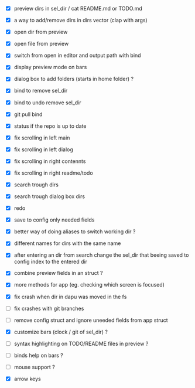 - [x] preview dirs in sel_dir / cat README.md or TODO.md 
- [x] a way to add/remove dirs in dirs vector (clap with args)
- [x] open dir from preview
- [x] open file from preview
- [x] switch from open in editor and output path with bind 
- [x] display preview mode on bars

- [x] dialog box to add folders (starts in home folder) ?
- [x] bind to remove sel_dir
- [x] bind to undo remove sel_dir
- [x] git pull bind
- [x] status if the repo is up to date

- [x] fix scrolling in left main 
- [x] fix scrolling in left dialog 
- [x] fix scrolling in right contennts 
- [x] fix scrolling in right readme/todo 

- [x] search trough dirs
- [x] search trough dialog box dirs

- [x] redo

- [x] save to config only needed fields
- [x] better way of doing aliases to switch working dir ?
- [x] different names for dirs with the same name

- [x] after entering an dir from search change the sel_dir that beeing saved to config index to the entered dir
- [x] combine preview fields in an struct ?
- [x] more methods for app (eg. checking which screen is focused) 

- [x] fix crash when dir in dapu was moved in the fs
- [ ] fix crashes with git branches

- [ ] remove config struct and ignore uneeded fields from app struct

- [x] customize bars  (clock / git of sel_dir) ?
- [ ] syntax highlighting on TODO/README files in preview ?
- [ ] binds help on bars ?
- [ ] mouse support ?
- [x] arrow keys
